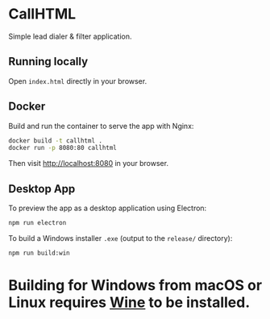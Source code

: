 # CallHTML

Simple lead dialer & filter application.

## Running locally

Open `index.html` directly in your browser.

## Docker

Build and run the container to serve the app with Nginx:

```sh
docker build -t callhtml .
docker run -p 8080:80 callhtml
```

Then visit [http://localhost:8080](http://localhost:8080) in your browser.


## Desktop App

To preview the app as a desktop application using Electron:

```sh
npm run electron
```

To build a Windows installer `.exe` (output to the `release/` directory):

```sh
npm run build:win
```

Building for Windows from macOS or Linux requires [Wine](https://www.winehq.org/) to be installed.
=======

